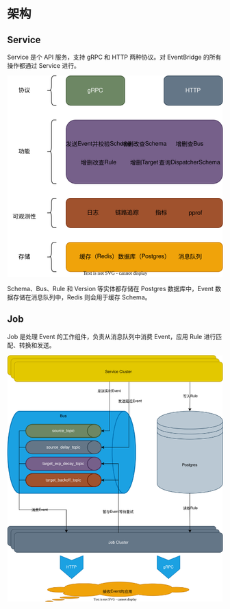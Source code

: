 # 架构

## Service

Service 是个 API 服务，支持 gRPC 和 HTTP 两种协议。对 EventBridge 的所有操作都通过 Service 进行。

<p style="text-align: center;">
  <img src="img/service-arch.svg" alt="service-arch.svg" />
</p>

Schema、Bus、Rule 和 Version 等实体都存储在 Postgres 数据库中，Event 数据存储在消息队列中，Redis 则会用于缓存 Schema。

## Job

Job 是处理 Event 的工作组件，负责从消息队列中消费 Event，应用 Rule 进行匹配、转换和发送。

<p style="text-align: center;">
  <img src="img/job-arch.svg" alt="img/job-arch.svg" />
</p>

